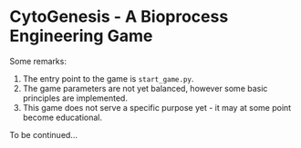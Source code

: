 # CytoGenesis - A Bioprocess Engineering Game

Some remarks:
1. The entry point to the game is `start_game.py`.
2. The game parameters are not yet balanced, however some basic principles are implemented.
3. This game does not serve a specific purpose yet - it may at some point become educational.

To be continued...
